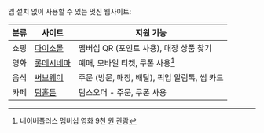 앱 설치 없이 사용할 수 있는 멋진 웹사이트:

| 분류 | 사이트       | 지원 기능                                     |
| ---- | ------------ | --------------------------------------------- |
| 쇼핑 | [다이소몰]   | 멤버십 QR (포인트 사용), 매장 상품 찾기       |
| 영화 | [롯데시네마] | 예매, 모바일 티켓, 쿠폰 사용[^lottecinema]    |
| 음식 | [써브웨이]   | 주문 (방문, 매장, 배달), 픽업 알림톡, 썹 카드 |
| 카페 | [팀홀튼]     | 팀스오더 - 주문, 쿠폰 사용                    |

[^lottecinema]: 네이버플러스 멤버십 영화 9천 원 관람

[다이소몰]: https://prdm.daisomall.co.kr/
[롯데시네마]: https://www.lottecinema.co.kr/NLCMW/
[써브웨이]: https://m.subway.co.kr/
[팀홀튼]: https://www.tim-hortons.co.kr/
